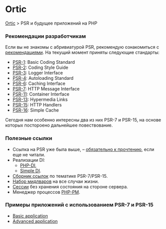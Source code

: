 # Ortic

[Ortic](../README.md) > PSR и будущее приложений на PHP

### Рекомендации разработчикам

Если вы не знакомы с абривиатурой PSR, рекомендую ознакомиться с [рекомендациями](https://www.php-fig.org/psr/). На 
текущий момент приняты следующие стандарты:

* [PSR-1](https://www.php-fig.org/psr/psr-1): Basic Coding Standard
* [PSR-2](https://www.php-fig.org/psr/psr-2): Coding Style Guide
* [PSR-3](https://www.php-fig.org/psr/psr-3): Logger Interface
* [PSR-4](https://www.php-fig.org/psr/psr-4): Autoloading Standard
* [PSR-6](https://www.php-fig.org/psr/psr-6): Caching Interface
* [PSR-7](https://www.php-fig.org/psr/psr-7): HTTP Message Interface
* [PSR-11](https://www.php-fig.org/psr/psr-11): Container Interface
* [PSR-13](https://www.php-fig.org/psr/psr-13): Hypermedia Links
* [PSR-15](https://www.php-fig.org/psr/psr-15): HTTP Handlers
* [PSR-16](https://www.php-fig.org/psr/psr-16): Simple Cache

Сегодня нам особенно интересны два из них PSR-7 и PSR-15, на основе которых постороено дальнейшее повествование.


### Полезные ссылки

* Ссылка на PSR уже была выше, – [обязательно к прочтению](https://www.php-fig.org/psr/), если еще не читали.
* Реализации DI:
  * [PHP-DI](http://php-di.org),
  * [Simple DI](https://github.com/anonymous-php/simple-di).
* [Сборник ссылок](https://github.com/middlewares/awesome-psr15-middlewares) по тематике PSR-7/PSR-15.
* [Набор мидлваров](https://github.com/middlewares/psr15-middlewares) на все случаи жизни.
* [Сессии](https://github.com/psr7-sessions/storageless) без хранения состояния на стороне сервера.
* Менеджер процессов [PHP-PM](https://github.com/php-pm/php-pm).

### Примеры приложений с использованием PSR-7 и PSR-15
* [Basic application](basic/README.md)
* [Advanced application](advanced/README.md)
